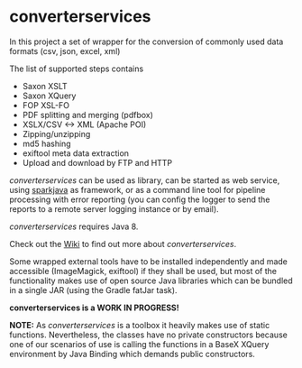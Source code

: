 # converterservices

In this project a set of wrapper for the conversion of commonly used data formats (csv, json, excel, xml)

The list of supported steps contains

* Saxon XSLT
* Saxon XQuery
* FOP XSL-FO
* PDF splitting and merging (pdfbox)
* XSLX/CSV <-> XML (Apache POI)
* Zipping/unzipping
* md5 hashing
* exiftool meta data extraction
* Upload and download by FTP and HTTP


*converterservices* can be used as library, can be started as web service, using [sparkjava](http://sparkjava.com/) as framework,
or as a command line tool for pipeline processing with error reporting (you can config the logger to send the reports to
a remote server logging instance or by email).

*converterservices* requires Java 8.

Check out the [Wiki](https://github.com/axxepta/converterservices/wiki) to find out more about *converterservices*.

Some wrapped external tools have to be installed independently and made accessible (ImageMagick, exiftool) if they shall be used,
but most of the functionality makes use of open source Java libraries which can be bundled in a single JAR (using the Gradle fatJar task).

**converterservices is a WORK IN PROGRESS!**

**NOTE:** As *converterservices* is a toolbox it heavily makes use of static functions.
Nevertheless, the classes have no private constructors because one of our scenarios of use is calling the functions in a BaseX XQuery
environment by Java Binding which demands public constructors.
